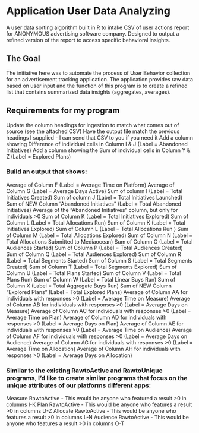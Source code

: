 # Application User Data Analyzing 
A user data sorting algorithm built in R to intake CSV of user actions report for ANONYMOUS advertising software company. Designed to output a refined version of the report to access specific behavioral insights.

## The Goal
The initiative here was to automate the process of User Behavior collection for an advertisement tracking application. The application provides raw data based on user input and the function of this program is to create a refined list that contains summarized data insights (aggregates, averages).

## Requirements for my program
Update the column headings for ingestion to match what comes out of source (see the attached CSV)
Have the output file match the previous headings I supplied - I can send that CSV to you if you need it
Add a column showing Difference of individual cells in Column I & J (Label = Abandoned Initiatives)
Add a column showing the Sum of individual cells in Column Y & Z (Label = Explored Plans)

### Build an output that shows:
Average of Column F (Label = Average Time on Platform)
Average of Column G (Label = Average Days Active)
Sum of column I (Label = Total Initiatives Created)
Sum of column J (Label = Total Initiatives Launched)
Sum of NEW Column “Abandoned Initiatives” (Label = Total Abandoned Initiatives)
Average of the “Abandoned Initiatives” column, but only for individuals >0
Sum of Column K (Label = Total Initiatives Explored)
Sum of Column L (Label = Total Allocations Run)
Sum of Column K (Label = Total Initiatives Explored)
Sum of Column L (Label = Total Allocations Run )
Sum of Column M (Label = Total Allocations Explored)
Sum of Column N (Label = Total Allocations Submitted to Mediaocean)
Sum of Column O (Label = Total Audiences Started)
Sum of Column P (Label = Total Audiences Created)
Sum of Column Q (Label = Total Audiences Explored)
Sum of Column R (Label = Total Segments Started)
Sum of Column S (Label = Total Segments Created)
Sum of Column T (Label = Total Segments Explored)
Sum of Column U (Label = Total Plans Started)
Sum of Column V (Label = Total Plans Run)
Sum of Column W (Label = Total Linear Buys Run)
Sum of Column X (Label = Total Aggregate Buys Run)
Sum of NEW Column “Explored Plans” (Label = Total Explored Plans)
Average of Column AA for individuals with responses >0 (Label = Average Time on Measure)
Average of Column AB for individuals with responses >0 (Label = Average Days on Measure)
Average of Column AC for individuals with responses >0 (Label = Average Time on Plan)
Average of Column AD for individuals with responses >0 (Label = Average Days on Plan)
Average of Column AE for individuals with responses >0 (Label = Average Time on Audience)
Average of Column AF for individuals with responses >0 (Label = Average Days on Audience)
Average of Column AG for individuals with responses >0 (Label = Average Time on Allocation)
Average of Column AH for individuals with responses >0 (Label = Average Days on Allocation)

### Similar to the existing RawtoActive and RawtoUnique programs, I’d like to create similar programs that focus on the unique attributes of our platforms different apps:
Measure RawtoActive - This would be anyone who featured a result >0 in columns I-K
Plan RawtoActive - This would be anyone who features a result >0 in columns U-Z
Allocate RawtoActive - This would be anyone who features a result >0 in columns L-N
Audience RawtoActive - This would be anyone who features a result >0 in columns O-T
